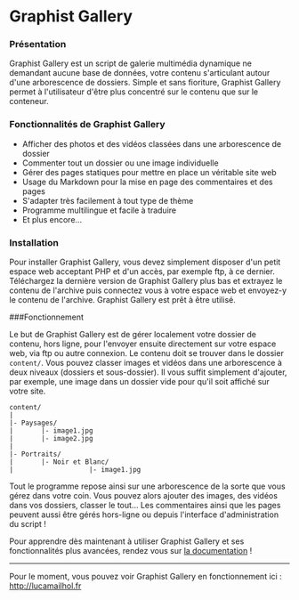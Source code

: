 Graphist Gallery
===============

### Présentation

Graphist Gallery est un script de galerie multimédia dynamique ne demandant aucune base de données, votre contenu s'articulant autour d'une arborescence de dossiers. Simple et sans fioriture, Graphist Gallery permet à l'utilisateur d'être plus concentré sur le contenu que sur le conteneur.

    
### Fonctionnalités de Graphist Gallery

       
- Afficher des photos et des vidéos classées dans une arborescence de dossier
- Commenter tout un dossier ou une image individuelle
- Gérer des pages statiques pour mettre en place un véritable site web
- Usage du Markdown pour la mise en page des commentaires et des pages
- S'adapter très facilement à tout type de thème
- Programme multilingue et facile à traduire
- Et plus encore...


### Installation

Pour installer Graphist Gallery, vous devez simplement disposer d'un petit espace web acceptant PHP et d'un accès, par exemple ftp, à ce dernier. Téléchargez la dernière version de Graphist Gallery plus bas et extrayez le contenu de l'archive puis connectez vous à votre espace web et envoyez-y le contenu de l'archive. Graphist Gallery est prêt à être utilisé.

###Fonctionnement
    
Le but de Graphist Gallery est de gérer localement votre dossier de contenu, hors ligne, pour l'envoyer ensuite directement sur votre espace web, via ftp ou autre connexion. Le contenu doit se trouver dans le dossier <code>content/</code>. Vous pouvez classer images et vidéos dans une arborescence à deux niveaux (dossiers et sous-dossier). Il vous suffit simplement d'ajouter, par exemple, une image dans un dossier vide pour qu'il soit affiché sur votre site.
            
<pre><code>content/
|
|- Paysages/
|       |- image1.jpg
|       |- image2.jpg
|
|- Portraits/
|       |- Noir et Blanc/
|                   |- image1.jpg</code></pre>

Tout le programme repose ainsi sur une arborescence de la sorte que vous gérez dans votre coin. Vous pouvez alors ajouter des images, des vidéos dans vos dossiers, classer le tout... Les commentaires ainsi que les pages peuvent aussi être gérés hors-ligne ou depuis l'interface d'administration du script !

Pour apprendre dès maintenant à utiliser Graphist Gallery et ses fonctionnalités plus avancées, rendez vous sur <a href="https://github.com/Radek411/graphistgallery/wiki">la documentation</a> !

-------

Pour le moment, vous pouvez voir Graphist Gallery en fonctionnement ici : http://lucamailhol.fr
